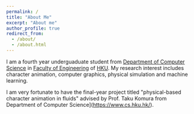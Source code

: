 ```yaml
---
permalink: /
title: "About Me"
excerpt: "About me"
author_profile: true
redirect_from: 
  - /about/
  - /about.html
---
```


I am a fourth year underguaduate student from [Department of Computer Science](https://www.cs.hku.hk/) in [Faculty of Engineering](https://engg.hku.hk/) of [HKU](https://www.hku.hk/). My research interest includes character animation, computer graphics, physical simulation and machine learning.

I am very fortunate to have the final-year project titled "physical-based character animation in fluids" advised by Prof. Taku Komura from Department of Computer Science](https://www.cs.hku.hk/).
